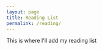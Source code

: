 ```yaml
---
layout: page
title: Reading List
permalink: /reading/
---
```


This is where I'll add my reading list

